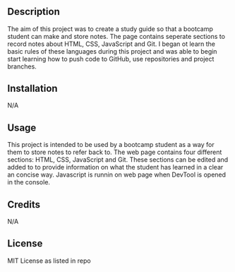 # <Prework-Study-Guide>

## Description

The aim of this project was to create a study guide so that a bootcamp student can make and store notes. The page contains seperate sections to record notes about HTML, CSS, JavaScript and Git. I began ot learn the basic rules of these languages during this project and was able to begin start learning how to push code to GitHub, use repositories and project branches.



## Installation

N/A

## Usage

This project is intended to be used by a bootcamp student as a way for them to store notes to refer back to. The web page contains four different sections: HTML, CSS, JavaScript and Git. These sections can be edited and added to to provide information on what the student has learned in a clear an concise way. Javascript is runnin on web page when DevTool is opened in the console.

## Credits

N/A

## License

MIT License as listed in repo




